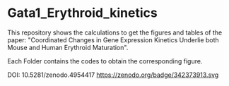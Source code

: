# Gata1_Erythroid_kinetics
This repository shows the calculations to get the figures and tables of the paper:
"Coordinated Changes in Gene Expression Kinetics Underlie both Mouse and Human Erythroid Maturation".

Each Folder contains the codes to obtain the corresponding figure.

DOI: 10.5281/zenodo.4954417
https://zenodo.org/badge/342373913.svg

